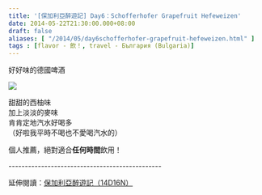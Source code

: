 ```yaml
---
title: '[保加利亞醉遊記] Day6：Schofferhofer Grapefruit Hefeweizen'
date: 2014-05-22T21:30:00.000+08:00
draft: false
aliases: [ "/2014/05/day6schofferhofer-grapefruit-hefeweizen.html" ]
tags : [flavor - 飲！, travel - България (Bulgaria)]
---
```


好好味的德國啤酒  

[![](https://4.bp.blogspot.com/-NqLX73ogLQU/XDrOHhoFCpI/AAAAAAAAFF8/KJso1uisOd0U6inyfEpV1ltsIoICs6dmwCLcBGAs/s640/14051460088_3c54b8eeea_z.jpg)](https://4.bp.blogspot.com/-NqLX73ogLQU/XDrOHhoFCpI/AAAAAAAAFF8/KJso1uisOd0U6inyfEpV1ltsIoICs6dmwCLcBGAs/s1600/14051460088_3c54b8eeea_z.jpg)

甜甜的西柚味  
加上淡淡的麥味  
肯肯定地汽水好喝多  
（好啦我平時不喝也不愛喝汽水的）  
  
個人推薦，絕對適合**任何時間**飲用！  
  
\-----------------------------------------------  
  
延伸閱讀：[保加利亞醉遊記（14D16N）](http://www.hidie.net/2014/06/14d16n.html)